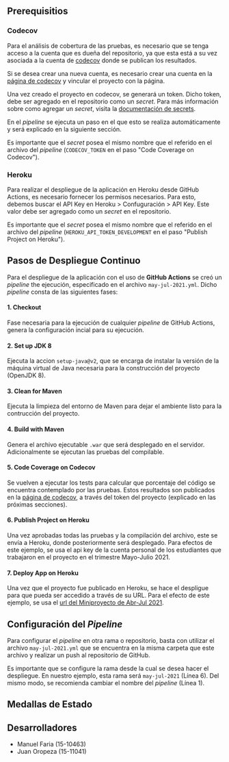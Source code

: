 ## Prerequisitios

### Codecov

Para el análisis de cobertura de las pruebas, es necesario que se tenga acceso 
a la cuenta que es dueña del repositorio, ya que esta está a su vez asociada a 
la cuenta de [codecov](https://about.codecov.io/) donde se publican los resultados.

Si se desea crear una nueva cuenta, es necesario crear una cuenta en la 
[página de codecov](https://about.codecov.io/) y vincular el proyecto con la página.

Una vez creado el proyecto en codecov, se generará un token. Dicho token, debe 
ser agregado en el repositorio como un *secret*. Para más información sobre como
agregar un *secret*, visita la [documentación de secrets](https://docs.github.com/en/actions/reference/encrypted-secrets). 

En el *pipeline* se ejecuta un paso en el que esto se realiza automáticamente y 
será explicado en la siguiente sección.

Es importante que el *secret* posea el mismo nombre que el referido en el archivo
del *pipeline* (`CODECOV_TOKEN` en el paso "Code Coverage on Codecov").

### Heroku

Para realizar el despliegue de la aplicación en Heroku desde GitHub Actions, es
necesario fornecer los permisos necesarios. Para esto, debemos buscar el API Key
en Heroku > Confuguración > API Key. Este valor debe ser agregado como un *secret*
en el repositorio.

Es importante que el *secret* posea el mismo nombre que el referido en el archivo
del *pipeline* (`HEROKU_API_TOKEN_DEVELOPMENT` en el paso "Publish Project on Heroku").

## Pasos de Despliegue Continuo

Para el despliegue de la aplicación con el uso de **GitHub Actions** se creó un
*pipeline* the ejecución, especificado en el archivo `may-jul-2021.yml`. Dicho
*pipeline* consta de las siguientes fases:

#### 1. Checkout

Fase necesaria para la ejecución de cualquier *pipeline* de GitHub Actions, genera
la configuración incial para su ejecución.

#### 2. Set up JDK 8

Ejecuta la accion `setup-java@v2`, que se encarga de instalar la versión de la 
máquina virtual de Java necesaria para la construcción del proyecto (OpenJDK 8).

#### 3. Clean for Maven

Ejecuta la limpieza del entorno de Maven para dejar el ambiente listo para la 
contrucción del proyecto.

#### 4. Build with Maven

Genera el archivo ejecutable `.war` que será desplegado en el servidor. 
Adicionalmente se ejecutan las pruebas del compilable.

#### 5. Code Coverage on Codecov

Se vuelven a ejecutar los tests para calcular que porcentaje del código se encuentra
contemplado por las pruebas. Estos resultados son publicados en la [página de codecov](https://about.codecov.io/), a través del token del proyecto (explicado en las próximas secciones).

#### 6. Publish Project on Heroku

Una vez aprobadas todas las pruebas y la compilación del archivo, este se envía
a Heroku, donde posteriormente será desplegado. Para efectos de este ejemplo, 
se usa el api key de la cuenta personal de los estudiantes que trabajaron en el
proyecto en el trimestre Mayo-Julio 2021. 

#### 7. Deploy App on Heroku

Una vez que el proyecto fue publicado en Heroku, se hace el despligue para que 
pueda ser accedido a través de su URL. Para el efecto de este ejemplo, se usa el
[url del Miniproyecto de Abr-Jul 2021](https://miniproyecto-abr-jul-2021.herokuapp.com/).

## Configuración del *Pipeline*

Para configurar el *pipeline* en otra rama o repositorio, basta con utilizar el 
archivo `may-jul-2021.yml` que se encuentra en la misma carpeta que este archivo
y realizar un push al repositorio de GitHub. 

Es importante que se configure la rama desde la cual se desea hacer el despliegue.
En nuestro ejemplo, esta rama será `may-jul-2021` (Línea 6). Del mismo modo,
se recomienda cambiar el nombre del *pipeline* (Línea 1).

## Medallas de Estado



## Desarrolladores

* Manuel Faria (15-10463)
* Juan Oropeza (15-11041)
